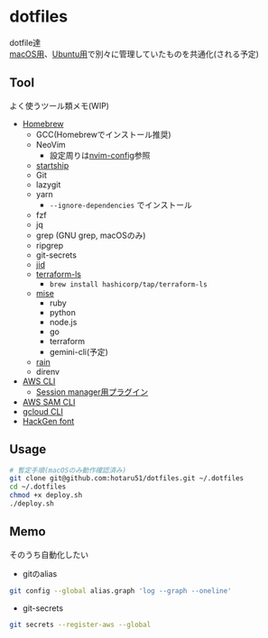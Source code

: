 # dotfiles

dotfile達  
[macOS用](https://github.com/hotaru51/macos-dotfiles)、[Ubuntu用](https://github.com/hotaru51/ubuntu-dotfiles)で別々に管理していたものを共通化(される予定)

## Tool

よく使うツール類メモ(WIP)

* [Homebrew](https://brew.sh/)
    * GCC(Homebrewでインストール推奨)
    * NeoVim
        * 設定周りは[nvim-config](https://github.com/hotaru51/nvim-config)参照
    * [startship](https://starship.rs/)
    * Git
    * lazygit
    * yarn
        * `--ignore-dependencies` でインストール
    * fzf
    * jq
    * grep (GNU grep, macOSのみ)
    * ripgrep
    * git-secrets
    * [jid](https://github.com/simeji/jid)
    * [terraform-ls](https://github.com/hashicorp/terraform-ls)
        * `brew install hashicorp/tap/terraform-ls`
    * [mise](https://github.com/jdx/mise)
        * ruby
        * python
        * node.js
        * go
        * terraform
        * gemini-cli(予定)
    * [rain](https://github.com/aws-cloudformation/rain)
    * direnv
* [AWS CLI](https://docs.aws.amazon.com/ja_jp/cli/latest/userguide/getting-started-install.html)
    * [Session manager用プラグイン](https://docs.aws.amazon.com/ja_jp/systems-manager/latest/userguide/session-manager-working-with-install-plugin.html)
* [AWS SAM CLI](https://docs.aws.amazon.com/ja_jp/serverless-application-model/latest/developerguide/install-sam-cli.html)
* [gcloud CLI](https://cloud.google.com/sdk/docs/install)
* [HackGen font](https://github.com/yuru7/HackGen)

## Usage

```sh
# 暫定手順(macOSのみ動作確認済み)
git clone git@github.com:hotaru51/dotfiles.git ~/.dotfiles
cd ~/.dotfiles
chmod +x deploy.sh
./deploy.sh
```

## Memo

そのうち自動化したい

* gitのalias

```sh
git config --global alias.graph 'log --graph --oneline'
```

* git-secrets

```sh
git secrets --register-aws --global
```
